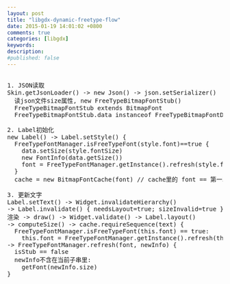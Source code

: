 ```yaml
---
layout: post
title: "libgdx-dynamic-freetype-flow"
date: 2015-01-19 14:01:02 +0800
comments: true
categories: [libgdx]
keywords: 
description: 
#published: false
---
```


<pre>

1. JSON读取
Skin.getJsonLoader() -> new Json() -> json.setSerializer()
  读json文件size属性, new FreeTypeBitmapFontStub()
  FreeTypeBitmapFontStub extends BitmapFont
  FreeTypeBitmapFontStub.data instanceof FreeTypeBitmapFontData

2. Label初始化
new Label() -> Label.setStyle() {
  FreeTypeFontManager.isFreeTypeFont(style.font)==true {
    data.setSize(style.fontSize)
    new FontInfo(data.getSize())
    font = FreeTypeFontManager.getInstance().refresh(style.font==stub, newInfo)
  }
  cache = new BitmapFontCache(font) // cache里的 font == 第一次refresh出来的

3. 更新文字
Label.setText() -> Widget.invalidateHierarchy()
-> Label.invalidate() { needsLayout=true; sizeInvalid=true }
渲染 -> draw() -> Widget.validate() -> Label.layout()
-> computeSize() -> cache.requireSequence(text) {
  FreeTypeFontManager.isFreeTypeFont(this.font) == true:
    this.font = FreeTypeFontManager.getInstance().refresh(this.font, curFontInfo) }
-> FreeTypeFontManager.refresh(font, newInfo) {
  isStub == false
  newInfo不含在当前子串里:
    getFont(newInfo.size)
}

</pre>